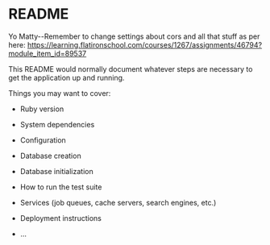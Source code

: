 # README

Yo Matty--Remember to change settings about cors and all that stuff as per here: https://learning.flatironschool.com/courses/1267/assignments/46794?module_item_id=89537

This README would normally document whatever steps are necessary to get the
application up and running.

Things you may want to cover:

* Ruby version

* System dependencies

* Configuration

* Database creation

* Database initialization

* How to run the test suite

* Services (job queues, cache servers, search engines, etc.)

* Deployment instructions

* ...
